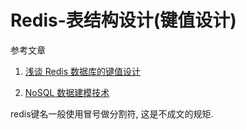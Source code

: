 # Redis-表结构设计(键值设计)

参考文章

1. [浅谈 Redis 数据库的键值设计](https://www.oschina.net/question/12_27517)

2. [NoSQL 数据建模技术](https://www.oschina.net/question/12_53540)

redis键名一般使用冒号做分割符, 这是不成文的规矩.

